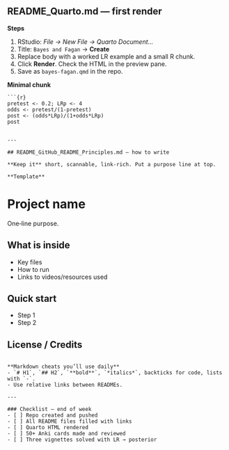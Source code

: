 
## README\_Quarto.md — first render

**Steps**

1. RStudio: *File → New File → Quarto Document…*
2. Title: `Bayes and Fagan` → **Create**
3. Replace body with a worked LR example and a small R chunk.
4. Click **Render**. Check the HTML in the preview pane.
5. Save as `bayes-fagan.qmd` in the repo.

**Minimal chunk**

````
```{r}
pretest <- 0.2; LRp <- 4
odds <- pretest/(1-pretest)
post <- (odds*LRp)/(1+odds*LRp)
post
````

```

---

## README_GitHub_README_Principles.md — how to write

**Keep it** short, scannable, link‑rich. Put a purpose line at top.

**Template**
```

# Project name

One‑line purpose.

## What is inside

* Key files
* How to run
* Links to videos/resources used

## Quick start

* Step 1
* Step 2

## License / Credits

```

**Markdown cheats you’ll use daily**
- `# H1`, `## H2`, `**bold**`, `*italics*`, backticks for code, lists with `-`.
- Use relative links between READMEs.

---

### Checklist — end of week
- [ ] Repo created and pushed
- [ ] All README files filled with links
- [ ] Quarto HTML rendered
- [ ] 50+ Anki cards made and reviewed
- [ ] Three vignettes solved with LR → posterior

```
